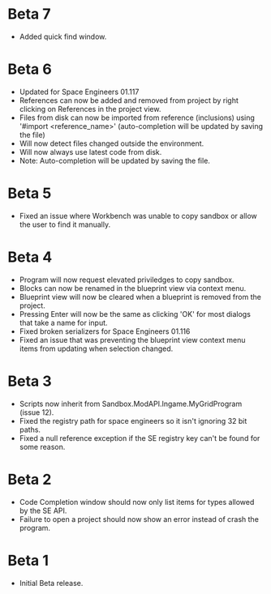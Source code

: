 Beta 7
================================
 * Added quick find window.

Beta 6
================================
 * Updated for Space Engineers 01.117
 * References can now be added and removed from project by right clicking on References in the project view.
 * Files from disk can now be imported from reference (inclusions) using '#import <reference_name>' (auto-completion will be updated by saving the file)
 * Will now detect files changed outside the environment.
 * Will now always use latest code from disk.
 * Note: Auto-completion will be updated by saving the file.

Beta 5
================================
 * Fixed an issue where Workbench was unable to copy sandbox or allow the user to find it manually.

Beta 4
================================
 * Program will now request elevated priviledges to copy sandbox.
 * Blocks can now be renamed in the blueprint view via context menu.
 * Blueprint view will now be cleared when a blueprint is removed from the project.
 * Pressing Enter will now be the same as clicking 'OK' for most dialogs that take a name for input.
 * Fixed broken serializers for Space Engineers 01.116
 * Fixed an issue that was preventing the blueprint view context menu items from updating when selection changed.

Beta 3
=================================
 * Scripts now inherit from Sandbox.ModAPI.Ingame.MyGridProgram (issue 12).
 * Fixed the registry path for space engineers so it isn't ignoring 32 bit paths.
 * Fixed a null reference exception if the SE registry key can't be found for some reason.

Beta 2
=================================
 * Code Completion window should now only list items for types allowed by the SE API.
 * Failure to open a project should now show an error instead of crash the program.

Beta 1
=================================
 * Initial Beta release.

